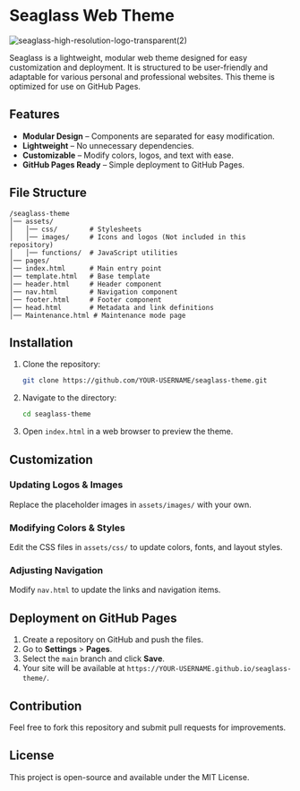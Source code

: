 # Seaglass Web Theme
![seaglass-high-resolution-logo-transparent(2)](https://github.com/user-attachments/assets/3950e0d7-0c2b-4b7f-a78c-d09c9f6317ef)

Seaglass is a lightweight, modular web theme designed for easy customization and deployment. It is structured to be user-friendly and adaptable for various personal and professional websites. This theme is optimized for use on GitHub Pages.

## Features
- **Modular Design** – Components are separated for easy modification.
- **Lightweight** – No unnecessary dependencies.
- **Customizable** – Modify colors, logos, and text with ease.
- **GitHub Pages Ready** – Simple deployment to GitHub Pages.

## File Structure
```
/seaglass-theme
│── assets/
│   │── css/        # Stylesheets
│   │── images/     # Icons and logos (Not included in this repository)
│   │── functions/  # JavaScript utilities
│── pages/
│── index.html      # Main entry point
│── template.html   # Base template
│── header.html     # Header component
│── nav.html        # Navigation component
│── footer.html     # Footer component
│── head.html       # Metadata and link definitions
│── Maintenance.html # Maintenance mode page
```

## Installation
1. Clone the repository:
   ```sh
   git clone https://github.com/YOUR-USERNAME/seaglass-theme.git
   ```
2. Navigate to the directory:
   ```sh
   cd seaglass-theme
   ```
3. Open `index.html` in a web browser to preview the theme.

## Customization
### Updating Logos & Images
Replace the placeholder images in `assets/images/` with your own.

### Modifying Colors & Styles
Edit the CSS files in `assets/css/` to update colors, fonts, and layout styles.

### Adjusting Navigation
Modify `nav.html` to update the links and navigation items.

## Deployment on GitHub Pages
1. Create a repository on GitHub and push the files.
2. Go to **Settings** > **Pages**.
3. Select the `main` branch and click **Save**.
4. Your site will be available at `https://YOUR-USERNAME.github.io/seaglass-theme/`.

## Contribution
Feel free to fork this repository and submit pull requests for improvements.

## License
This project is open-source and available under the MIT License.
